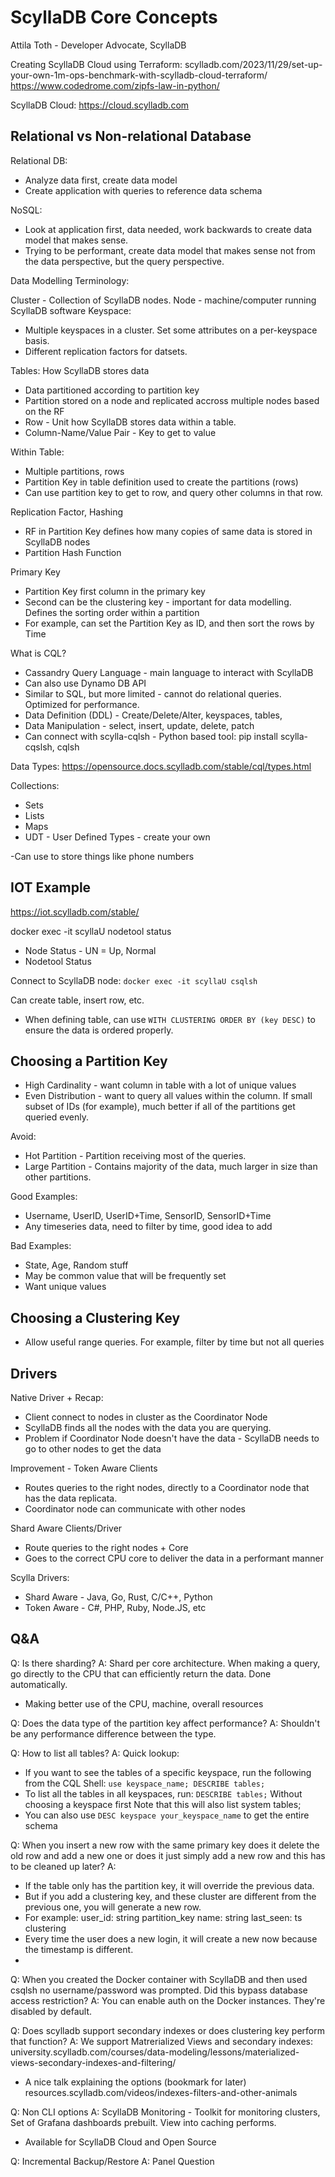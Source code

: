 # ScyllaDB Core Concepts
Attila Toth - Developer Advocate, ScyllaDB


Creating ScyllaDB Cloud using Terraform:
scylladb.com/2023/11/29/set-up-your-own-1m-ops-benchmark-with-scylladb-cloud-terraform/
https://www.codedrome.com/zipfs-law-in-python/

ScyllaDB Cloud:  https://cloud.scylladb.com

## Relational vs Non-relational Database

Relational DB:
* Analyze data first, create data model
* Create application with queries to reference data schema

NoSQL:
* Look at application first, data needed, work backwards to create data model that makes sense.
* Trying to be performant, create data model that makes sense not from the data perspective, but the query perspective.

Data Modelling Terminology:

Cluster - Collection of ScyllaDB nodes.
Node - machine/computer running ScyllaDB software
Keyspace:
* Multiple keyspaces in a cluster. Set some attributes on a per-keyspace basis.  
* Different replication factors for datsets.

Tables: How ScyllaDB stores data
* Data partitioned according to partition key
* Partition stored on a node and replicated accross multiple nodes based on the RF
* Row - Unit how ScyllaDB stores data within a table.
* Column-Name/Value Pair - Key to get to value

Within Table:
* Multiple partitions, rows
* Partition Key in table definition used to create the partitions (rows)
* Can use partition key to get to row, and query other columns in that row.

Replication Factor, Hashing
* RF in Partition Key defines how many copies of same data is stored in ScyllaDB nodes
* Partition Hash Function

Primary Key
* Partition Key first column in the primary key
* Second can be the clustering key - important for data modelling.  Defines the sorting order within a partition
* For example, can set the Partition Key as ID, and then sort the rows by Time

What is CQL?
* Cassandry Query Language - main language to interact with ScyllaDB
* Can also use Dynamo DB API
* Similar to SQL, but more limited - cannot do relational queries.  Optimized for performance.
* Data Definition (DDL) - Create/Delete/Alter, keyspaces, tables, 
* Data Manipulation - select, insert, update, delete, patch
* Can connect with scylla-cqlsh - Python based tool:  pip install scylla-cqslsh, cqlsh <node ip>

Data Types:  https://opensource.docs.scylladb.com/stable/cql/types.html

Collections:
* Sets
* Lists
* Maps
* UDT - User Defined Types - create your own

-Can use to store things like phone numbers

## IOT Example
https://iot.scylladb.com/stable/

docker exec -it scyllaU nodetool status
* Node Status - UN = Up, Normal
* Nodetool Status 

Connect to ScyllaDB node: `docker exec -it scyllaU csqlsh`

Can create table, insert row, etc.

* When defining table, can use `WITH CLUSTERING ORDER BY (key DESC)` to ensure the data is ordered properly.

## Choosing a Partition Key
* High Cardinality - want column in table with a lot of unique values
* Even Distribution - want to query all values within the column.  If small subset of IDs (for example), much better if all of the partitions get queried evenly.

Avoid:
* Hot Partition - Partition receiving most of the queries.
* Large Partition - Contains majority of the data, much larger in size than other partitions.

Good Examples:
* Username, UserID, UserID+Time, SensorID, SensorID+Time
* Any timeseries data, need to filter by time, good idea to add

Bad Examples:
* State, Age, Random stuff
* May be common value that will be frequently set
* Want unique values

## Choosing a Clustering Key
* Allow useful range queries.  For example, filter by time but not all queries

## Drivers

Native Driver + Recap:
* Client connect to nodes in cluster as the Coordinator Node
* ScyllaDB finds all the nodes with the data you are querying.
* Problem if Coordinator Node doesn't have the data - ScyllaDB needs to go to other nodes to get the data

Improvement - Token Aware Clients
* Routes queries to the right nodes, directly to a Coordinator node that  has the data replicata.
* Coordinator node can communicate with other nodes

Shard Aware Clients/Driver
* Route queries to the right nodes + Core
* Goes to the correct CPU core to deliver the data in a performant manner

Scylla Drivers:
* Shard Aware - Java, Go, Rust, C/C++, Python
* Token Aware - C#, PHP, Ruby, Node.JS, etc


## Q&A
Q: Is there sharding?
A: Shard per core architecture.  When making a query, go directly to the CPU that can efficiently return the data.  Done automatically.
* Making better use of the CPU, machine, overall resources


Q:  Does the data type of the partition key affect performance?
A:  Shouldn't be any performance difference between the type.

Q:  How to list all tables?
A: Quick lookup:
* If you want to see the tables of a specific keyspace, run the following from the CQL Shell:
`use keyspace_name; DESCRIBE tables;`
* To list all the tables in all keyspaces, run:
`DESCRIBE tables;`
Without choosing a keyspace first Note that this will also list system tables;
* You can also use `DESC keyspace your_keyspace_name` to get the entire schema

Q: When you insert a new row with the same primary key does it delete the old row and add a new one or does it just simply add a new row and this has to be cleaned up later?
A:  
- If the table only has the partition key, it will override the previous data. 
- But if you add a clustering key, and these cluster are different from the previous one, you will generate a new row.
- For example: user_id: string partition_key name: string last_seen: ts clustering
- Every time the user does a new login, it will create a new now because the timestamp is different.
- 

Q:  When you created the Docker container with ScyllaDB and then used csqlsh no username/password was prompted.  Did this bypass database access restriction?
A:  You can enable auth on the Docker instances.  They're disabled by default.

Q: Does scylladb support secondary indexes or does clustering key perform that function?
A: We support Matrerialized Views and secondary indexes: university.scylladb.com/courses/data-modeling/lessons/materialized-views-secondary-indexes-and-filtering/
* A nice talk explaining the options (bookmark for later) resources.scylladb.com/videos/indexes-filters-and-other-animals

Q: Non CLI options
A: ScyllaDB Monitoring - Toolkit for monitoring clusters, Set of Grafana dashboards prebuilt.  View into caching performs.
* Available for ScyllaDB Cloud and Open Source

Q: Incremental Backup/Restore
A: Panel Question
